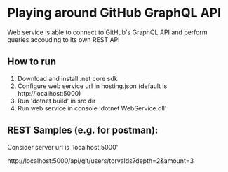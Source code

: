 # Playing around GitHub GraphQL API
Web service is able to connect to GitHub's GraphQL API and perform queries accouding to its own REST API

## How to run
1. Download and install .net core sdk
2. Configure web service url in hosting.json (default is http://localhost:5000)
3. Run 'dotnet build' in src dir
4. Run web service in console 'dotnet WebService.dll'

## REST Samples (e.g. for postman):
Consider server url is 'localhost:5000'

http://localhost:5000/api/git/users/torvalds?depth=2&amount=3